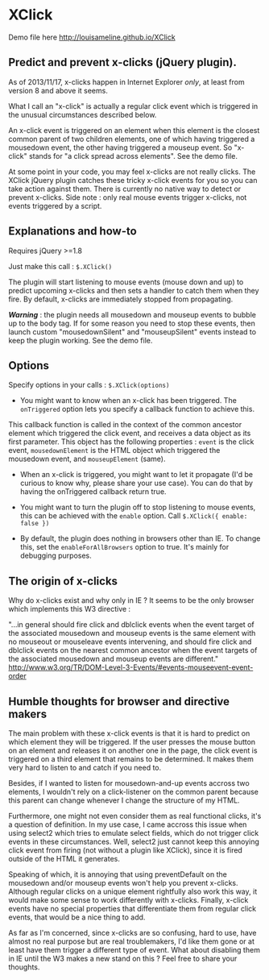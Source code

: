 XClick
=============

Demo file here http://louisameline.github.io/XClick

Predict and prevent x-clicks (jQuery plugin).
-------------------------

As of 2013/11/17, x-clicks happen in Internet Explorer *only*, at least from version 8 and above it seems.

What I call an "x-click" is actually a regular click event which is triggered in the unusual circumstances described below.

An x-click event is triggered on an element when this element is the closest common parent of two children elements, one of which having triggered a mousedown event, the other having triggered a mouseup event. So "x-click" stands for "a click spread across elements". See the demo file.

At some point in your code, you may feel x-clicks are not really clicks. The XClick jQuery plugin catches these tricky x-click events for you so you can take action against them. There is currently no native way to detect or prevent x-clicks. Side note : only real mouse events trigger x-clicks, not events triggered by a script.

Explanations and how-to
-------------------------

Requires jQuery >=1.8

Just make this call : `$.XClick()`

The plugin will start listening to mouse events (mouse down and up) to predict upcoming x-clicks and then sets a handler to catch them when they fire. By default, x-clicks are immediately stopped from propagating.

***Warning*** : the plugin needs all mousedown and mouseup events to bubble up to the body tag. If for some reason you need to stop these events, then launch custom "mousedownSilent" and "mouseupSilent" events instead to keep the plugin working. See the demo file.

Options
-------------------------

Specify options in your calls : `$.XClick(options)`

- You might want to know when an x-click has been triggered. The `onTriggered` option lets you specify a callback function to achieve this.

This callback function is called in the context of the common ancestor element which triggered the click event, and receives a data object as its first parameter. This object has the following properties : `event` is the click event, `mousedownElement` is the HTML object which triggered the mousedown event, and `mouseupElement` (same).

- When an x-click is triggered, you might want to let it propagate (I'd be curious to know why, please share your use case). You can do that by having the onTriggered callback return true.

- You might want to turn the plugin off to stop listening to mouse events, this can be achieved with the `enable` option. Call `$.XClick({ enable: false })`

- By default, the plugin does nothing in browsers other than IE. To change this, set the `enableForAllBrowsers` option to true. It's mainly for debugging purposes.

The origin of x-clicks
-------------------------

Why do x-clicks exist and why only in IE ? It seems to be the only browser which implements this W3 directive :

"...in general should fire click and dblclick events when the event target of the associated mousedown and mouseup events is the same element with no mouseout or mouseleave events intervening, and should fire click and dblclick events on the nearest common ancestor when the event targets of the associated mousedown and mouseup events are different."
http://www.w3.org/TR/DOM-Level-3-Events/#events-mouseevent-event-order

Humble thoughts for browser and directive makers
-------------------------

The main problem with these x-click events is that it is hard to predict on which element they will be triggered. If the user presses the mouse button on an element and releases it on another one in the page, the click event is triggered on a third element that remains to be determined. It makes them very hard to listen to and catch if you need to.

Besides, if I wanted to listen for mousedown-and-up events accross two elements, I wouldn't rely on a click-listener on the common parent because this parent can change whenever I change the structure of my HTML.

Furthermore, one might not even consider them as real functional clicks, it's a question of definition. In my use case, I came accross this issue when using select2 which tries to emulate select fields, which do not trigger click events in these circumstances. Well, select2 just cannot keep this annoying click event from firing (not without a plugin like XClick), since it is fired outside of the HTML it generates.

Speaking of which, it is annoying that using preventDefault on the mousedown and/or mouseup events won't help you prevent x-clicks. Although regular clicks on a unique element rightfully also work this way, it would make some sense to work differently with x-clicks. Finally, x-click events have no special properties that differentiate them from regular click events, that would be a nice thing to add.

As far as I'm concerned, since x-clicks are so confusing, hard to use, have almost no real purpose but are real troublemakers, I'd like them gone or at least have them trigger a different type of event. What about disabling them in IE until the W3 makes a new stand on this ? Feel free to share your thoughts.
